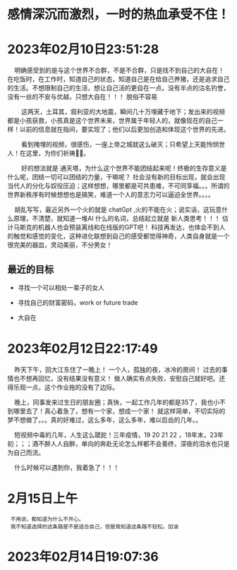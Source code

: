 # 感情深沉而激烈，一时的热血承受不住！

# 2023年02月10日23:51:28

    明确感受到的是与这个世界不合群，不是不合群，只是找不到自己的大自在！在吃饭时，在工作时，知道自己的状态，知道自己是在给自己养猪，还是追求自己的生活。不想限制自己的生活，想让自己活的更自在一点。没有半点的沽名钓誉，没有一丝的不安与优越，只想大自在！！！ 脱俗不容易

        这两天，土耳其，叙利亚的大地震，瞬间几十万埋藏于地下；发出来的视频都是小孩获救，小孩真是这个世界未来，世界属于年轻人的，就像现在的自己一样！以前的信息就在指间，要实现了；他们以后更加创造和体现这个世界的先进。

        看到掩埋的视频，很感伤，一座上帝之城就这么破灭；只希望上天能怜悯世人！在这里，为你们祈祷🙏🏻。

        好的想法就是 通天塔，为什么这个世界不能团结起来呢！终极的生存意义是什么呢，团结一切可以团结的力量，干嘛呢？ 社会没有新的目标出现，就会出现当代人的分化与奴役压迫；这样想想，哪里都是可共患难，不可同享福。。。所谓的世界新秩序有时候想想也是搞笑，难道一个人的意志力可以逼迫全世界。。。。

    胡乱写写，最近另外一个火的就是 chatGpt ,火的不能在火；说实话，这玩意什么原理，不清楚，就知道一堆AI 什么的名词，总结起立就是 新人类思考！！！ 估计马斯克的机器人也会预装离线和在线版的GPT吧！ 科技再发达，也体会不到人的触觉和感觉的变化，这种进化联想到自己的感受都觉得神奇，人类自身就是一个很完美的器皿，灵动美丽，不分男女！

## 最近的目标

- 寻找一个可以相处一辈子的女人

- 寻找自己的财富密码，work or future trade 

- 大自在

# 2023年02月12日22:17:49

    昨天下午，回大江东住了一晚上！ 一个人，孤独的夜，冰冷的房间！ 过去的事情也不想再回忆，没有结果没有意义！ 做人确实有点失败，安慰自己就好吧。还得乐观一点，这个作业拖的没有了边际。

    晚上，同事发来过生日的朋友圈；真快，一起工作几年的都是35了，我也小不到哪里去了！真心着急了，想有一个家，想成一个家！ 就这样简单，不切实际的梦不想做了。。。真的好难过，这么多年，这么多年，难以启齿的几年。。

    短视频中毒的几年，人生这么蹉跎！三年疫情，19 20 21 22 ，18年末，23年初；；；酒不醉人人自醉，单向的奔赴无论怎么样都不会善终，深夜的泪水也只是为自己而流。

    什么时候可以遇到你，我着急了！！！ 

# 2月15日上午
     不用说，都知道为什么不开心。
     我不知道选择的这条路是不是适合自己，但是我知道这条路不轻松。加油


# 2023年02月14日19:07:36




